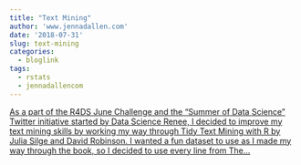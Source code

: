 ```yaml
---
title: "Text Mining"
author: 'www.jennadallen.com'
date: '2018-07-31'
slug: text-mining
categories:
  - bloglink
tags:
  - rstats
  - jennadallencom
---
```


[As a part of the R4DS June Challenge and the “Summer of Data Science” Twitter initiative started by Data Science Renee, I decided to improve my text mining skills by working my way through Tidy Text Mining with R by Julia Silge and David Robinson. I wanted a fun dataset to use as I made my way through the book, so I decided to use every line from The...<click to read more>](https://www.jennadallen.com/post/text-analytics-every-line-from-the-office/)

